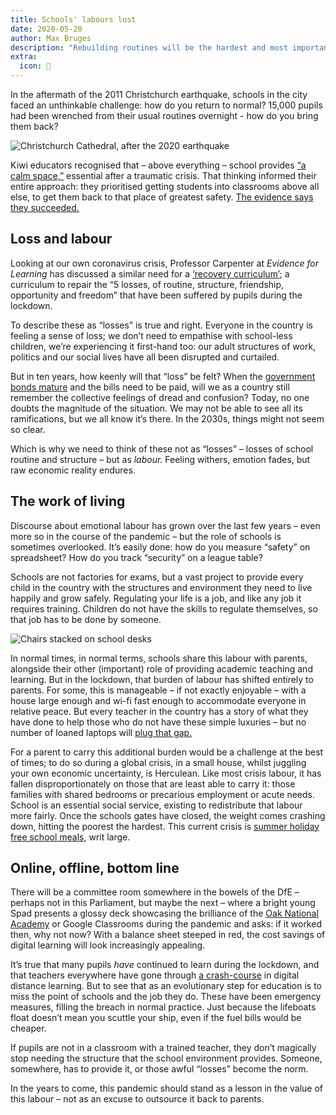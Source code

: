 ```yaml
---
title: Schools' labours lost
date: 2020-05-20
author: Max Bruges
description: "Rebuilding routines will be the hardest and most important job of schools after the pandemic."
extra:
  icon: 🏫
---
```


In the aftermath of the 2011 Christchurch earthquake, schools in the city faced an unthinkable challenge: how do you return to normal? 15,000 pupils had been wrenched from their usual routines overnight - how do you bring them back?

![Christchurch Cathedral, after the 2020 earthquake](/images/quake.webp)

Kiwi educators recognised that – above everything – school provides [“a calm space,”](https://www.stuff.co.nz/national/110930872/coping-strategies-for-earthquakeaffected-children) essential after a traumatic crisis. That thinking informed their entire approach: they prioritised getting students into classrooms above all else, to get them back to that place of greatest safety. [The evidence says they succeeded.](https://pdfs.semanticscholar.org/fab3/571f32136c23fed45d950d9f758ec29c094c.pdf)

## Loss and labour

Looking at our own coronavirus crisis, Professor Carpenter at *Evidence for Learning* has discussed a similar need for a [‘recovery curriculum’](https://www.evidenceforlearning.net/recoverycurriculum/); a curriculum to repair the “5 losses, of routine, structure, friendship, opportunity and freedom” that have been suffered by pupils during the lockdown.

To describe these as “losses” is true and right. Everyone in the country is feeling a sense of loss; we don’t need to empathise with school-less children, we’re experiencing it first-hand too: our adult structures of work, politics and our social lives have all been disrupted and curtailed.

But in ten years, how keenly will that “loss” be felt? When the [government bonds mature](https://www.cityam.com/demand-for-uk-bonds-surges-as-government-funds-coronavirus-spree/) and the bills need to be paid, will we as a country still remember the collective feelings of dread and confusion? Today, no one doubts the magnitude of the situation. We may not be able to see all its ramifications, but we all know it’s there.  In the 2030s, things might not seem so clear.

Which is why we need to think of these not as “losses” – losses of school routine and structure – but  as *labour.* Feeling withers, emotion fades, but raw economic reality endures.

## The work of living

Discourse about emotional labour has grown over the last few years – even more so in the course of the pandemic – but the role of schools is sometimes overlooked. It’s easily done: how do you measure “safety” on spreadsheet? How do you track “security” on a league table?

Schools are not factories for exams, but a vast project to provide every child in the country with the structures and environment they need to live happily and grow safely. Regulating your life is a job, and like any job it requires training. Children do not have the skills to regulate themselves, so that job has to be done by someone.

![Chairs stacked on school desks](/images/school-desks.webp)

In normal times, in normal terms, schools share this labour with parents, alongside their other (important) role of providing academic teaching and learning. But in the lockdown, that burden of labour has shifted entirely to parents. For some, this is manageable – if not exactly enjoyable – with a house large enough and wi-fi fast enough to accommodate everyone in relative peace. But every teacher in the country has a story of what they have done to help those who do not have these simple luxuries – but no number of loaned laptops will [plug that gap.](https://www.tes.com/news/coronavirus-extra-teaching-needed-plug-disadvantage-chasm)

For a parent to carry this additional burden would be a challenge at the best of times; to do so during a global crisis, in a small house, whilst juggling your own economic uncertainty, is Herculean. Like most crisis labour, it has fallen disproportionately on those that are least able to carry it: those families with shared bedrooms or precarious employment or acute needs. School is an essential social service, existing to redistribute that labour more fairly. Once the schools gates have closed, the weight comes crashing down, hitting the poorest the hardest. This current crisis is [summer holiday free school meals](https://www.gov.uk/government/news/free-meals-and-summer-holiday-activities-for-children), writ large.

## Online, offline, bottom line

There will be a committee room somewhere in the bowels of the DfE – perhaps not in this Parliament, but maybe the next – where a bright young Spad presents a glossy deck showcasing the brilliance of the [Oak National Academy](https://www.thenational.academy/) or Google Classrooms during the pandemic and asks: if it worked then, why not now? With a balance sheet steeped in red, the cost savings of digital learning will look increasingly appealing.

It’s true that many pupils *have* continued to learn during the lockdown, and that teachers everywhere have gone through [a crash-course](https://www.tes.com/news/teachers-skills-improve-lockdown) in digital distance learning. But to see that as an evolutionary step for education is to miss the point of schools and the job they do. These have been emergency measures, filling the breach in normal practice. Just because the lifeboats float doesn’t mean you scuttle your ship, even if the fuel bills would be cheaper.

If pupils are not in a classroom with a trained teacher, they don’t magically stop needing the structure that the school environment provides. Someone, somewhere, has to provide it, or those awful “losses” become the norm.

In the years to come, this pandemic should stand as a lesson in the value of this labour – not as an excuse to outsource it back to parents.
